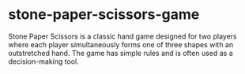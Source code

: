 # stone-paper-scissors-game
Stone Paper Scissors is a classic hand game designed for two players where each player simultaneously forms one of three shapes with an outstretched hand. The game has simple rules and is often used as a decision-making tool. 
